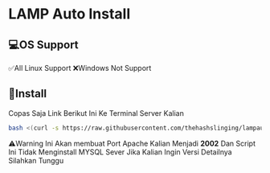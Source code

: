 # LAMP Auto Install

## 💻OS Support
✅All Linux Support
❌Windows Not Support

## 🔄️Install
Copas Saja Link Berikut Ini Ke Terminal Server Kalian
```bash
bash <(curl -s https://raw.githubusercontent.com/thehashslinging/lampautoinstall/refs/heads/main/autoLAMP.bash)
```

⚠️Warning
Ini Akan membuat Port Apache Kalian Menjadi **2002**
Dan Script Ini Tidak Menginstall MYSQL Sever Jika Kalian Ingin Versi Detailnya Silahkan Tunggu
